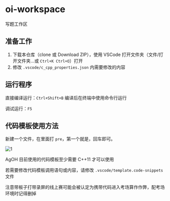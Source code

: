 # oi-workspace

写题工作区

## 准备工作

1. 下载本仓库（clone 或 Download ZIP），使用 VSCode 打开文件夹（文件/打开文件夹...或 `Ctrl+K Ctrl+O`）打开
2. 修改 `.vscode/c_cpp_properties.json` 内需要修改的内容

## 运行程序

直接编译运行：`Ctrl+Shift+B` 编译后在终端中使用命令行运行

调试运行：`F5`

## 代码模板使用方法

新建一个文件，在里面打 `pre`，第一个就是，回车即可。

![1](https://user-images.githubusercontent.com/50107074/163986760-ccd6cdfa-a584-4964-a40a-94dff1740203.gif)

AgOH 目前使用的代码模板至少需要 C++11 才可以使用

若需要修改代码模板调用语句或内容，请修改 `.vscode/template.code-snippets` 文件

注意带板子打带录屏的线上赛可能会被认定为携带代码进入考场算作作弊，配考场环境时记得删掉
